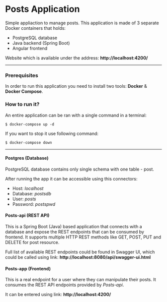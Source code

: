 # Posts Application

Simple appliaction to manage posts.
This application is made of 3 separate Docker containers that holds:

- PostgreSQL database
- Java backend (Spring Boot)
- Angular frontend

Website which is available under the address: **http://localhost:4200/**

---

### Prerequisites

In order to run this application you need to install two tools: **Docker** & **Docker Compose**.

### How to run it?

An entire application can be ran with a single command in a terminal:

```
$ docker-compose up -d
```

If you want to stop it use following command:

```
$ docker-compose down
```


---

#### Postgres (Database)

PostgreSQL database contains only single schema with one table - post.

After running the app it can be accessible using this connectors:


- Host: *localhost*
- Database: *postsdb*
- User: *posts*
- Password: *postspwd*

#### Posts-api (REST API)

This is a Spring Boot (Java) based application that connects with a
database and expose the REST endpoints that can be consumed by
frontend. It supports multiple HTTP REST methods like GET, POST, PUT and
DELETE for post resource.

Full list of available REST endpoints could be found in Swagger UI,
which could be called using link: **http://localhost:8080/api/swagger-ui.html**

#### Posts-app (Frontend)

This is a real endpoint for a user where they can manipulate their 
posts. It consumes the REST API endpoints provided by
*Posts-api*.

It can be entered using link: **http://localhost:4200/**